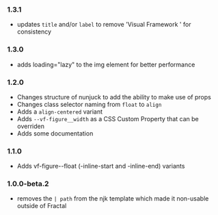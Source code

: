 ### 1.3.1

* updates `title` and/or `label` to remove 'Visual Framework ' for consistency

### 1.3.0

* adds loading="lazy" to the img element for better performance

### 1.2.0

* Changes structure of nunjuck to add the ability to make use of props
* Changes class selector naming from `float` to `align`
* Adds a `align-centered` variant
* Adds `--vf-figure__width` as a CSS Custom Property that can be overriden
* Adds some documentation

### 1.1.0

* Adds vf-figure--float (-inline-start and -inline-end) variants

### 1.0.0-beta.2

* removes the `| path` from the njk template which made it non-usable outside of Fractal

